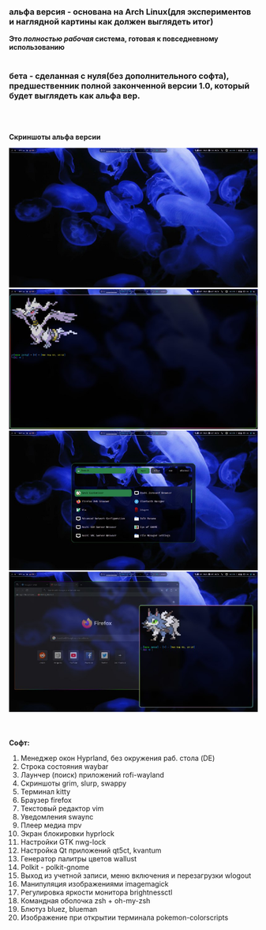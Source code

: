 ### альфа версия - основана на Arch Linux(для экспериментов и наглядной картины как должен выглядеть итог) <br />
**Это _полностью рабочая_ система, готовая к повседневному использованию** <br />
<br />

### бета - сделанная с нуля(без дополнительного софта), предшественник полной законченной версии 1.0, который будет выглядеть как альфа вер. <br />
<br />
<br />

**Скриншоты альфа версии** <br />

![alt text](https://github.com/seroquell3/JellyOS/blob/main/screenshots/1)
![alt text](https://github.com/seroquell3/JellyOS/blob/main/screenshots/2)
![alt text](https://github.com/seroquell3/JellyOS/blob/main/screenshots/3)
![alt text](https://github.com/seroquell3/JellyOS/blob/main/screenshots/4) <br />
<br />
<br />  
**Софт:** <br />
1. Менеджер окон Hyprland, без окружения раб. стола (DE) <br />
2. Строка состояния waybar <br />
3. Лаунчер (поиск) приложений rofi-wayland <br />
4. Скриншоты grim, slurp, swappy <br />
5. Терминал kitty <br />
6. Браузер firefox <br />
7. Текстовый редактор vim <br />
8. Уведомления swaync <br />
9. Плеер медиа mpv <br />
10. Экран блокировки hyprlock <br />
11. Настройки GTK nwg-lock <br />
12. Настройка Qt приложений qt5ct, kvantum <br />
13. Генератор палитры цветов wallust <br />
14. Polkit - polkit-gnome <br />
15. Выход из учетной записи, меню включения и перезагрузки wlogout <br />
16. Манипуляция изображениями imagemagick <br />
17. Регулировка яркости монитора brightnessctl <br />
18. Командная оболочка zsh + oh-my-zsh <br />
19. Блютуз bluez, blueman <br />
20. Изображение при открытии терминала pokemon-colorscripts <br />
